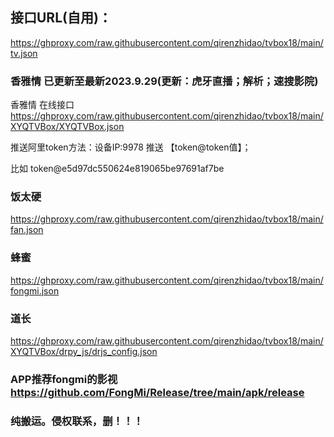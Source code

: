 ## 接口URL(自用)：
https://ghproxy.com/raw.githubusercontent.com/qirenzhidao/tvbox18/main/tv.json

### 香雅情 已更新至最新2023.9.29(更新：虎牙直播；解析；速搜影院)
香雅情 在线接口 https://ghproxy.com/raw.githubusercontent.com/qirenzhidao/tvbox18/main/XYQTVBox/XYQTVBox.json

推送阿里token方法：设备IP:9978	推送 【token@token值】；

比如 token@e5d97dc550624e819065be97691af7be

### 饭太硬 
https://ghproxy.com/raw.githubusercontent.com/qirenzhidao/tvbox18/main/fan.json
### 蜂蜜
https://ghproxy.com/raw.githubusercontent.com/qirenzhidao/tvbox18/main/fongmi.json
### 道长
https://ghproxy.com/raw.githubusercontent.com/qirenzhidao/tvbox18/main/XYQTVBox/drpy_js/drjs_config.json

### APP推荐fongmi的影视 https://github.com/FongMi/Release/tree/main/apk/release

### 纯搬运。侵权联系，删！！！
